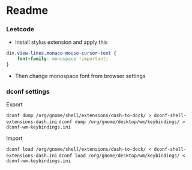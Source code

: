 # Readme

### Leetcode
- Install stylus extension and apply this
```css
div.view-lines.monaco-mouse-cursor-text {
	font-family: monospace !important;
}
```

- Then change monospace font from browser settings


### dconf settings

Export

`dconf dump /org/gnome/shell/extensions/dash-to-dock/ > dconf-shell-extensions-dash.ini`
`dconf dump /org/gnome/desktop/wm/keybindings/ > dconf-wm-keybindings.ini`

Import

`dconf load /org/gnome/shell/extensions/dash-to-dock/ < dconf-shell-extensions-dash.ini`
`dconf load /org/gnome/desktop/wm/keybindings/ < dconf-wm-keybindings.ini`

